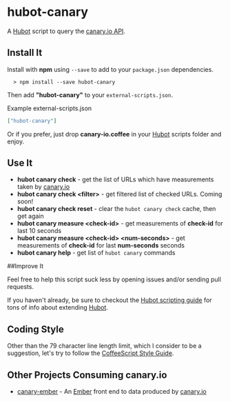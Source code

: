 # hubot-canary

A [Hubot][hubot] script to query the [canary.io API][canary].

[hubot]: https://github.com/github/hubot
[canary]: http://canary.io
[canary-gh]: https://github.com/canaryio
[ember]: http://emberjs.com/

## Install It

Install with **npm** using ```--save``` to add to your ```package.json``` dependencies.
```
  > npm install --save hubot-canary
```

Then add **"hubot-canary"** to your ```external-scripts.json```.

Example external-scripts.json
```json
["hubot-canary"]
```

Or if you prefer, just drop **canary-io.coffee** in your [Hubot][hubot] scripts folder and enjoy.

## Use It

- **hubot canary check** - get the list of URLs which have measurements taken by [canary.io][canary] 
- **hubot canary check &lt;filter&gt;** - get filtered list of checked URLs. Coming soon!
- **hubot canary check reset** - clear the ```hubot canary check``` cache, then get again
- **hubot canary measure &lt;check-id&gt;** - get measurements of **check-id** for last 10 seconds
- **hubot canary measure &lt;check-id&gt; &lt;num-seconds&gt;** - get measurements of **check-id** for last **num-seconds** seconds
- **hubot canary help** - get list of ```hubot canary``` commands


##Improve It

Feel free to help this script suck less by opening issues and/or sending pull requests. 

If you haven't already, be sure to checkout the [Hubot scripting guide](https://github.com/github/hubot/blob/master/docs/scripting.md) for tons of info about extending [Hubot][hubot].

## Coding Style

Other than the 79 character line length limit, which I consider to be a suggestion, let's try to follow the [CoffeeScript Style Guide](https://github.com/polarmobile/coffeescript-style-guide).

## Other Projects Consuming canary.io

- [canary-ember](https://github.com/jagthedrummer/canary-ember) - An [Ember][ember] front end to data produced by [canary.io][canary]

